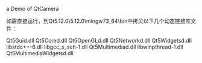 a Demo of QtCamera

如需直接运行，到Qt5.12.0\5.12.0\mingw73_64\bin中拷贝以下几个动态链接库文件：

Qt5Guid.dll
Qt5Cored.dll
Qt5OpenGLd.dll
Qt5Networkd.dll
Qt5Widgetsd.dll
libstdc++-6.dll
libgcc_s_seh-1.dll
Qt5Multimediad.dll
libwinpthread-1.dll
Qt5MultimediaWidgetsd.dll